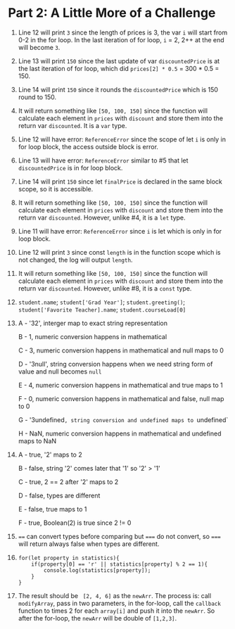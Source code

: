 # Part 2: A Little More of a Challenge

1. Line 12 will print `3` since the length of prices is 3, the var `i` will start from 0-2 in the for loop. In the last iteration of for loop, `i` = 2, 2++ at the end will become `3`.
2. Line 13 will print `150` since the last update of var `discountedPrice` is at the last iteration of for loop, which did `prices[2] * 0.5` = 300 * 0.5 = 150.
3. Line 14 will print `150` since it rounds the `discountedPrice` which is 150 round to 150.
4. It will return something like `[50, 100, 150]` since the function will calculate each element in `prices` with `discount` and store them into the return var `discounted`. It is a `var` type.
5. Line 12 will have error: `ReferenceError` since the scope of let `i` is only in for loop block, the access outside block is error.
6. Line 13 will have error: `ReferenceError` similar to #5 that let `discountedPrice` is in for loop block.
7. Line 14 will print `150` since let `finalPrice` is declared in the same block scope, so it is accessible.
8. It will return something like `[50, 100, 150]` since the function will calculate each element in `prices` with `discount` and store them into the return var `discounted`. However, unlike #4, it is a `let` type.
9. Line 11 will have error: `ReferenceError` since `i` is let which is only in for loop block.
10. Line 12 will print `3` since const `length` is in the function scope which is not changed, the log will output `length`.
11. It will return something like `[50, 100, 150]` since the function will calculate each element in `prices` with `discount` and store them into the return var `discounted`. However, unlike #8, it is a `const` type.
12. `student.name`; `student['Grad Year']`; `student.greeting()`; `student['Favorite Teacher].name`; `student.courseLoad[0]`
13. A - '32', interger map to exact string representation

    B - 1, numeric conversion happens in mathematical
    
    C - 3, numeric conversion happens in mathematical and null maps to 0
    
    D - '3null', string conversion happens when we need string form of value and null becomes `null`
    
    E - 4, numeric conversion happens in mathematical and true maps to 1
    
    F - 0, numeric conversion happens in mathematical and false, null map to 0
    
    G - '3undefined`, string conversion and undefined maps to `undefined`
    
    H - NaN, numeric conversion happens in mathematical and undefined maps to NaN
14. A - true, '2' maps to 2

    B - false, string '2' comes later that '1' so '2' > '1'
    
    C - true, 2 == 2 after '2' maps to 2
    
    D - false, types are different
    
    E - false, true maps to 1
    
    F - true, Boolean(2) is true since 2 != 0
15. `==` can convert types before comparing but `===` do not convert, so `===` will return always false when types are different.
16. ``` 
    for(let property in statistics){
        if(property[0] == 'r' || statistics[property] % 2 == 1){
            console.log(statistics[property]);
        }
    }
    ```
17. The result should be ` [2, 4, 6]` as the `newArr`. The process is: call `modifyArray`, pass in two parameters, in the for-loop, call the `callback` function to times 2 for each `array[i]` and push it into the `newArr`. So after the for-loop, the `newArr` will be double of `[1,2,3]`.
